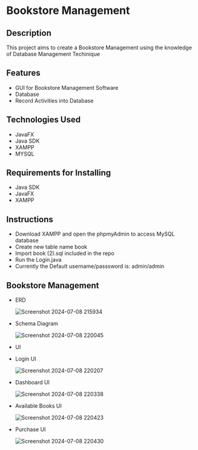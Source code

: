 # Bookstore Management

## Description
This project aims to create a Bookstore Management using the knowledge of Database Management Techinique

## Features
- GUI for Bookstore Management Software
- Database 
- Record Activities into Database

## Technologies Used
- JavaFX
- Java SDK
- XAMPP
- MYSQL

## Requirements for Installing
- Java SDK
- JavaFX
- XAMPP

## Instructions
- Download XAMPP and open the phpmyAdmin to access MySQL database
- Create new table name book
- Import book (2).sql included in the repo
- Run the Login.java
- Currently the Default username/passsword is: admin/admin

## Bookstore Management

- ERD

  ![Screenshot 2024-07-08 215934](https://github.com/quan-le/Bookstore-Management/assets/31929073/5b53e878-9a3c-403a-9e20-c4740bbf3584)

- Schema Diagram

  ![Screenshot 2024-07-08 220045](https://github.com/quan-le/Bookstore-Management/assets/31929073/9cba9d95-17be-4ad8-915c-64aea04bcf26)

- UI
-   Login UI

    ![Screenshot 2024-07-08 220207](https://github.com/quan-le/Bookstore-Management/assets/31929073/5218c79e-dca3-4048-9698-5c2a1c1e7bfd)

-   Dashboard UI

    ![Screenshot 2024-07-08 220338](https://github.com/quan-le/Bookstore-Management/assets/31929073/e6283b2b-9c72-4d5a-939b-2eb97d1c7349)

-   Available Books UI

    ![Screenshot 2024-07-08 220423](https://github.com/quan-le/Bookstore-Management/assets/31929073/bc281fcc-980b-4e84-a12c-6102ff9b24da)

-   Purchase UI

    ![Screenshot 2024-07-08 220430](https://github.com/quan-le/Bookstore-Management/assets/31929073/0e80def7-b04f-4b5b-923d-5bb4a2a9cb0f)

